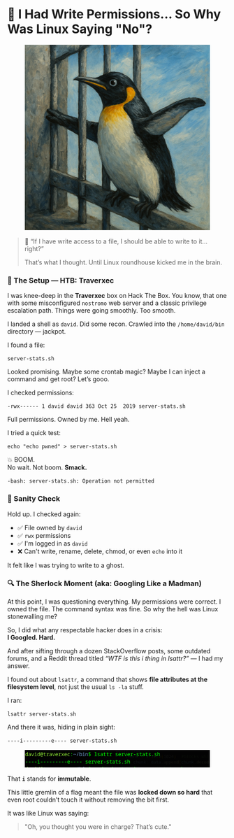 # 😤 I Had Write Permissions... So Why Was Linux Saying "No"?

<figure><img src="../.gitbook/assets/ChatGPT Image Jun 6, 2025, 11_30_05 PM.png" alt=""><figcaption></figcaption></figure>

> 🧠 “If I have write access to a file, I should be able to write to it… right?”
>
> That’s what I thought. Until Linux roundhouse kicked me in the brain.

### 🎯 The Setup — HTB: Traverxec

I was knee-deep in the **Traverxec** box on Hack The Box. You know, that one with some misconfigured `nostromo` web server and a classic privilege escalation path. Things were going smoothly. Too smooth.

I landed a shell as `david`. Did some recon. Crawled into the `/home/david/bin` directory — jackpot.

I found a file:

```
server-stats.sh
```

Looked promising. Maybe some crontab magic? Maybe I can inject a command and get root? Let’s gooo.

I checked permissions:

```
-rwx------ 1 david david 363 Oct 25  2019 server-stats.sh
```

Full permissions. Owned by me. Hell yeah.

I tried a quick test:

```
echo "echo pwned" > server-stats.sh
```

💥 BOOM.\
No wait. Not boom. **Smack.**

```
-bash: server-stats.sh: Operation not permitted
```

### 🧪 Sanity Check

Hold up. I checked again:

* ✅ File owned by `david`
* ✅ `rwx` permissions
* ✅ I'm logged in as `david`
* ❌ Can't write, rename, delete, chmod, or even `echo` into it

It felt like I was trying to write to a ghost.

### 🔍 The Sherlock Moment (aka: Googling Like a Madman)

At this point, I was questioning everything. My permissions were correct. I owned the file. The command syntax was fine. So why the hell was Linux stonewalling me?

So, I did what any respectable hacker does in a crisis:\
**I Googled. Hard.**

And after sifting through a dozen StackOverflow posts, some outdated forums, and a Reddit thread titled _“WTF is this i thing in lsattr?”_ — I had my answer.

I found out about `lsattr`, a command that shows **file attributes at the filesystem level**, not just the usual `ls -la` stuff.

I ran:

```
lsattr server-stats.sh
```

And there it was, hiding in plain sight:

```
----i---------e---- server-stats.sh
```

<figure><img src="../.gitbook/assets/image.png" alt=""><figcaption></figcaption></figure>

That **`i`** stands for **immutable**.

This little gremlin of a flag meant the file was **locked down so hard** that even root couldn’t touch it without removing the bit first.

It was like Linux was saying:

> "Oh, you thought you were in charge? That’s cute."
